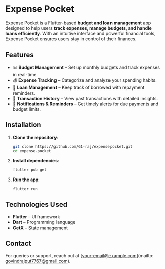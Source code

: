 # Expense Pocket

Expense Pocket is a Flutter-based **budget and loan management** app designed to help users **track expenses, manage budgets, and handle loans efficiently**. With an intuitive interface and powerful financial tools, Expense Pocket ensures users stay in control of their finances.

## Features
- 📊 **Budget Management** – Set up monthly budgets and track expenses in real-time.
- 💰 **Expense Tracking** – Categorize and analyze your spending habits.
- 🔄 **Loan Management** – Keep track of borrowed with repayment reminders.
- 📅 **Transaction History** – View past transactions with detailed insights.
- 🔔 **Notifications & Reminders** – Get timely alerts for due payments and budget limits.

## Installation

1. **Clone the repository**:
   ```sh
   git clone https://github.com/G1-raj/expensepocket.git
   cd expense-pocket
   ```
2. **Install dependencies**:
   ```sh
   flutter pub get
   ```
3. **Run the app**:
   ```sh
   flutter run
   ```

## Technologies Used
- **Flutter** – UI framework
- **Dart** – Programming language
- **GetX** – State management


## Contact
For queries or support, reach out at [your-email@example.com](mailto: govindrajput7767@gmail.com).

